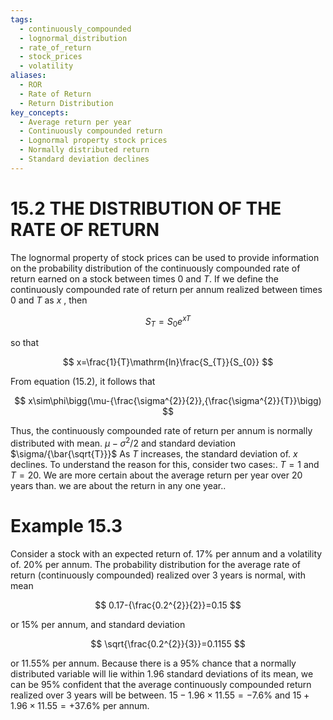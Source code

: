 ```yaml
---
tags:
  - continuously_compounded
  - lognormal_distribution
  - rate_of_return
  - stock_prices
  - volatility
aliases:
  - ROR
  - Rate of Return
  - Return Distribution
key_concepts:
  - Average return per year
  - Continuously compounded return
  - Lognormal property stock prices
  - Normally distributed return
  - Standard deviation declines
---
```


# 15.2  THE DISTRIBUTION OF THE RATE OF RETURN  

The lognormal property of stock prices can be used to provide information on the probability distribution of the continuously compounded rate of return earned on a stock between times 0 and $T.$ If we define the continuously compounded rate of return per annum realized between times 0 and $T$ as $x$ , then  

$$
S_{T}=S_{0}e^{x T}
$$  

so that  

$$
x=\frac{1}{T}\mathrm{ln}\frac{S_{T}}{S_{0}}
$$  

From equation (15.2), it follows that  

$$
x\sim\phi\bigg(\mu-{\frac{\sigma^{2}}{2}},{\frac{\sigma^{2}}{T}}\bigg)
$$  

Thus, the continuously compounded rate of return per annum is normally distributed with mean. $\mu-\sigma^{2}/2$ and standard deviation $\sigma/{\bar{\sqrt{T}}}$ As $T$ increases, the standard deviation of. $x$ declines. To understand the reason for this, consider two cases:. $T=1$ and $T=20.$ We are more certain about the average return per year over 20 years than. we are about the return in any one year..  

# Example 15.3  

Consider a stock with an expected return of. $17\%$ per annum and a volatility of. $20\%$ per annum. The probability distribution for the average rate of return (continuously compounded) realized over 3 years is normal, with mean  

$$
0.17-{\frac{0.2^{2}}{2}}=0.15
$$  

or $15\%$ per annum, and standard deviation  

$$
\sqrt{\frac{0.2^{2}}{3}}=0.1155
$$  

or $11.55\%$ per annum. Because there is a $95\%$ chance that a normally distributed variable will lie within 1.96 standard deviations of its mean, we can be $95\%$ confident that the average continuously compounded return realized over 3 years will be between. $15-1.96\times11.55=-7.6\%$ and $15+1.96\times11.55=+37.6\%$ per annum.  
